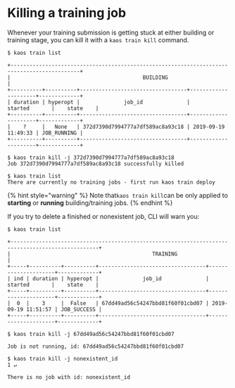 # Killing a training job

Whenever your training submission is getting stuck at either building or training stage, you can kill it with a `kaos train kill` command.

```
$ kaos train list

+--------------------------------------------------------------------------------------------+
|                                          BUILDING                                          |
+----------+----------+----------------------------------+---------------------+-------------+
| duration | hyperopt |              job_id              |       started       |    state    |
+----------+----------+----------------------------------+---------------------+-------------+
|    ?     |   None   | 372d7390d7994777a7df589ac8a93c18 | 2019-09-19 11:49:33 | JOB_RUNNING |
+----------+----------+----------------------------------+---------------------+-------------+

$ kaos train kill -j 372d7390d7994777a7df589ac8a93c18
Job 372d7390d7994777a7df589ac8a93c18 successfully killed

$ kaos train list
There are currently no training jobs - first run kaos train deploy
```

{% hint style="warning" %}
Note that`kaos train kill`can be only applied to **starting** or **running** building/training jobs.
{% endhint %}

If you try to delete a finished or nonexistent job, CLI will warn you:

```text
$ kaos train list

+--------------------------------------------------------------------------------------------------+
|                                             TRAINING                                             |
+-----+----------+----------+----------------------------------+---------------------+-------------+
| ind | duration | hyperopt |              job_id              |       started       |    state    |
+-----+----------+----------+----------------------------------+---------------------+-------------+
|  0  |    3     |  False   | 67dd49ad56c54247bbd81f60f01cbd07 | 2019-09-19 11:51:57 | JOB_SUCCESS |
+-----+----------+----------+----------------------------------+---------------------+-------------+

$ kaos train kill -j 67dd49ad56c54247bbd81f60f01cbd07

Job is not running, id: 67dd49ad56c54247bbd81f60f01cbd07

$ kaos train kill -j nonexistent_id                                                                                                             1 ↵

There is no job with id: nonexistent_id
```


